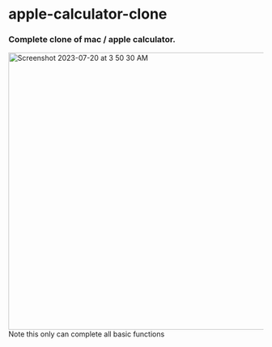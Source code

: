 # apple-calculator-clone
### Complete clone of mac / apple calculator.
<img width="547" alt="Screenshot 2023-07-20 at 3 50 30 AM" src="https://github.com/yannikontos/calculator/assets/90143712/6d762b3b-6979-4755-843a-aafe3cecea4d">
<br>
Note this only can complete all basic functions
